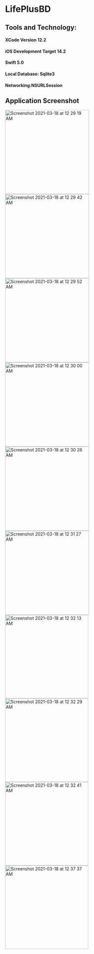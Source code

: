 # LifePlusBD


## Tools and Technology:

#### XCode Version 12.2
#### iOS Development Target 14.2
#### Swift 5.0
#### Local Database: Sqlite3
#### Networking:NSURLSession

## Application Screenshot 

<img width="272" alt="Screenshot 2021-03-18 at 12 29 19 AM" src="https://user-images.githubusercontent.com/27849220/111520464-536bbd00-8782-11eb-972c-4f409683cad7.png"><img width="272" alt="Screenshot 2021-03-18 at 12 29 42 AM" src="https://user-images.githubusercontent.com/27849220/111520496-5bc3f800-8782-11eb-9dee-ab1dba26ee50.png">
<img width="272" alt="Screenshot 2021-03-18 at 12 29 52 AM" src="https://user-images.githubusercontent.com/27849220/111520499-5c5c8e80-8782-11eb-8eb3-abc370be8de3.png"><img width="272" alt="Screenshot 2021-03-18 at 12 30 00 AM" src="https://user-images.githubusercontent.com/27849220/111520500-5cf52500-8782-11eb-9afb-36ce8a98dae3.png">
<img width="272" alt="Screenshot 2021-03-18 at 12 30 26 AM" src="https://user-images.githubusercontent.com/27849220/111520501-5d8dbb80-8782-11eb-871a-387b12a3c58f.png"><img width="272" alt="Screenshot 2021-03-18 at 12 31 27 AM" src="https://user-images.githubusercontent.com/27849220/111520505-5e265200-8782-11eb-9a4a-c100a1a8745c.png">
<img width="270" alt="Screenshot 2021-03-18 at 12 32 13 AM" src="https://user-images.githubusercontent.com/27849220/111520506-5ebee880-8782-11eb-8258-007375b8ce72.png"><img width="270" alt="Screenshot 2021-03-18 at 12 32 29 AM" src="https://user-images.githubusercontent.com/27849220/111520508-5f577f00-8782-11eb-843e-d31e7a1b9ded.png">
<img width="270" alt="Screenshot 2021-03-18 at 12 32 41 AM" src="https://user-images.githubusercontent.com/27849220/111520512-5ff01580-8782-11eb-9348-092560918fe2.png"><img width="270" alt="Screenshot 2021-03-18 at 12 37 37 AM" src="https://user-images.githubusercontent.com/27849220/111520514-6088ac00-8782-11eb-9eb9-bfab0f7328ce.png">
